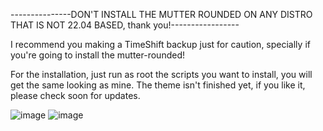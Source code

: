 ---------------DON'T INSTALL THE MUTTER ROUNDED ON ANY DISTRO THAT IS NOT 22.04 BASED, thank you!-----------------

I recommend you making a TimeShift backup just for caution, specially if you're going to install the mutter-rounded!

For the installation, just run as root the scripts you want to install, you will get the same looking as mine.
The theme isn't finished yet, if you like it, please check soon for updates.

![image](https://user-images.githubusercontent.com/29405747/222906770-48dfa095-b6da-440b-b135-1754976debcf.png)
![image](https://user-images.githubusercontent.com/29405747/222906786-8b142cf1-8997-4cb3-8103-053001ba6602.png)

